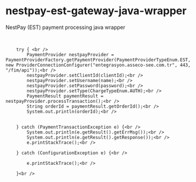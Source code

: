 # nestpay-est-gateway-java-wrapper
NestPay (EST) payment processing java wrapper

<br />
		
		try { <br />
			PaymentProvider nestpayProvider = PaymentProviderFactory.getPaymentProvider(PaymentProviderTypeEnum.EST, new ProviderConnectionConfigurer("entegrasyon.asseco-see.com.tr", 443, "/fim/api"));<br />
			nestpayProvider.setClientId(clientId);<br />
			nestpayProvider.setUsername(name);<br />
			nestpayProvider.setPassword(password);<br />
			nestpayProvider.setType(ChargeTypeEnum.AUTH);<br />
			PaymentResult paymentResult = nestpayProvider.processTransaction();<br />
			String orderId = paymentResult.getOrderId();<br />
			System.out.println(orderId);<br />
			
			
		} catch (PaymentTransactionException e) {<br />
			System.out.println(e.getResult().getErrMsg());<br />
			System.out.println(e.getResult().getResponse());<br />
			e.printStackTrace();<br />
			
		} catch (ConfigurationException e) {<br />
			
			e.printStackTrace();<br />
			
		}<br />
